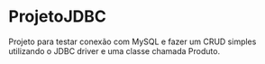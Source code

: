 # ProjetoJDBC
Projeto para testar conexão com MySQL e fazer um CRUD simples utilizando o JDBC driver e uma classe chamada Produto.
